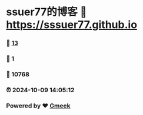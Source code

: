 # ssuer77的博客 :link: https://sssuer77.github.io 
### :page_facing_up: [13](https://sssuer77.github.io/tag.html) 
### :speech_balloon: 1 
### :hibiscus: 10768 
### :alarm_clock: 2024-10-09 14:05:12 
### Powered by :heart: [Gmeek](https://github.com/Meekdai/Gmeek)
